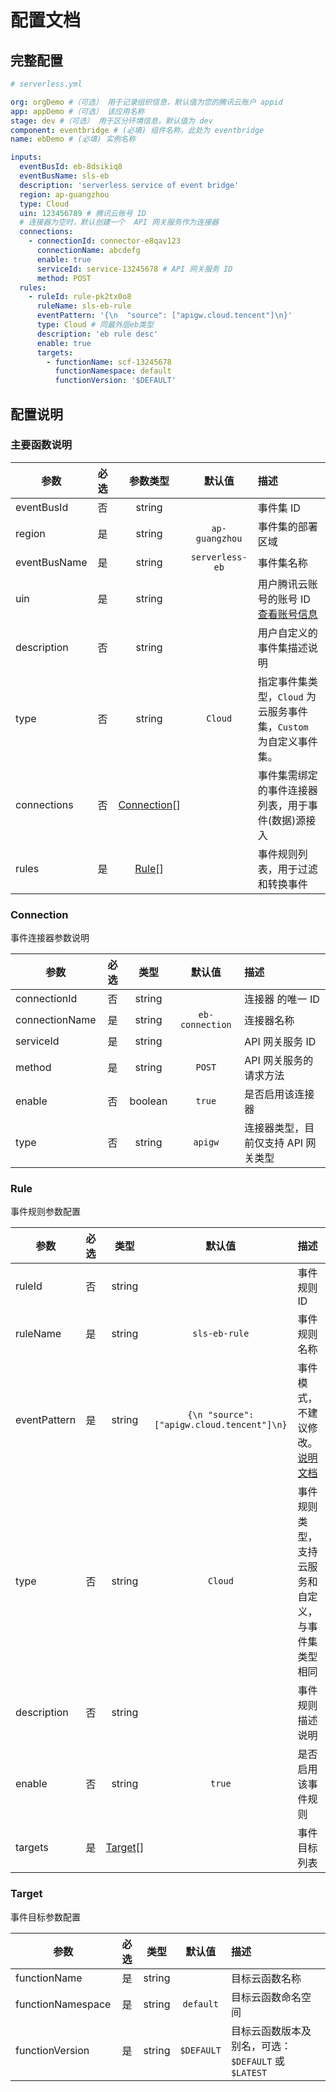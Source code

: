 # 配置文档

## 完整配置

```yml
# serverless.yml

org: orgDemo #（可选） 用于记录组织信息，默认值为您的腾讯云账户 appid
app: appDemo #（可选） 该应用名称
stage: dev #（可选） 用于区分环境信息，默认值为 dev
component: eventbridge # (必填) 组件名称，此处为 eventbridge
name: ebDemo # (必填) 实例名称

inputs:
  eventBusId: eb-8dsikiq8
  eventBusName: sls-eb
  description: 'serverless service of event bridge'
  region: ap-guangzhou
  type: Cloud
  uin: 123456789 # 腾讯云账号 ID
  # 连接器为空时，默认创建一个  API 网关服务作为连接器
  connections:
    - connectionId: connector-e8qav123
      connectionName: abcdefg
      enable: true
      serviceId: service-13245678 # API 网关服务 ID
      method: POST
  rules:
    - ruleId: rule-pk2tx0o8
      ruleName: sls-eb-rule
      eventPattern: '{\n  "source": ["apigw.cloud.tencent"]\n}'
      type: Cloud # 同最外层eb类型
      description: 'eb rule desc'
      enable: true
      targets:
        - functionName: scf-13245678
          functionNamespace: default
          functionVersion: '$DEFAULT'
```

## 配置说明

### 主要函数说明

| 参数         | 必选 |          参数类型           |     默认值      | 描述                                                                                |
| ------------ | :--: | :-------------------------: | :-------------: | :---------------------------------------------------------------------------------- |
| eventBusId   |  否  |           string            |                 | 事件集 ID                                                                           |
| region       |  是  |           string            | `ap-guangzhou`  | 事件集的部署区域                                                                    |
| eventBusName |  是  |           string            | `serverless-eb` | 事件集名称                                                                          |
| uin          |  是  |           string            |                 | 用户腾讯云账号的账号 ID [查看账号信息](https://console.cloud.tencent.com/developer) |
| description  |  否  |           string            |                 | 用户自定义的事件集描述说明                                                          |
| type         |  否  |           string            |     `Cloud`     | 指定事件集类型，`Cloud` 为云服务事件集，`Custom` 为自定义事件集。                   |
| connections  |  否  | [Connection](#Connection)[] |                 | 事件集需绑定的事件连接器列表，用于事件(数据)源接入                                  |
| rules        |  是  |       [Rule](#Rule)[]       |                 | 事件规则列表，用于过滤和转换事件                                                    |

### Connection

事件连接器参数说明

| 参数           | 必选 |  类型   |     默认值      | 描述                                |
| -------------- | :--: | :-----: | :-------------: | :---------------------------------- |
| connectionId   |  否  | string  |                 | 连接器 的唯一 ID                    |
| connectionName |  是  | string  | `eb-connection` | 连接器名称                          |
| serviceId      |  是  | string  |                 | API 网关服务 ID                     |
| method         |  是  | string  |     `POST`      | API 网关服务的请求方法              |
| enable         |  否  | boolean |     `true`      | 是否启用该连接器                    |
| type           |  否  | string  |     `apigw`     | 连接器类型，目前仅支持 API 网关类型 |

### Rule

事件规则参数配置

| 参数         | 必选 |        类型         |                   默认值                   | 描述                                                                                    |
| ------------ | :--: | :-----------------: | :----------------------------------------: | :-------------------------------------------------------------------------------------- |
| ruleId       |  否  |       string        |                                            | 事件规则 ID                                                                             |
| ruleName     |  是  |       string        |               `sls-eb-rule`                | 事件规则名称                                                                            |
| eventPattern |  是  |       string        | `{\n "source": ["apigw.cloud.tencent"]\n}` | 事件模式，不建议修改。[说明文档](https://cloud.tencent.com/document/product/1359/56084) |
| type         |  否  |       string        |                  `Cloud`                   | 事件规则类型，支持云服务和自定义，与事件集类型相同                                      |
| description  |  否  |       string        |                                            | 事件规则描述说明                                                                        |
| enable       |  否  |       string        |                   `true`                   | 是否启用该事件规则                                                                      |
| targets      |  是  | [Target](#Target)[] |                                            | 事件目标列表                                                                            |

### Target

事件目标参数配置

| 参数              | 必选 |  类型  |   默认值   | 描述                                                |
| ----------------- | :--: | :----: | :--------: | :-------------------------------------------------- |
| functionName      |  是  | string |            | 目标云函数名称                                      |
| functionNamespace |  是  | string | `default`  | 目标云函数命名空间                                  |
| functionVersion   |  是  | string | `$DEFAULT` | 目标云函数版本及别名，可选：`$DEFAULT` 或 `$LATEST` |
